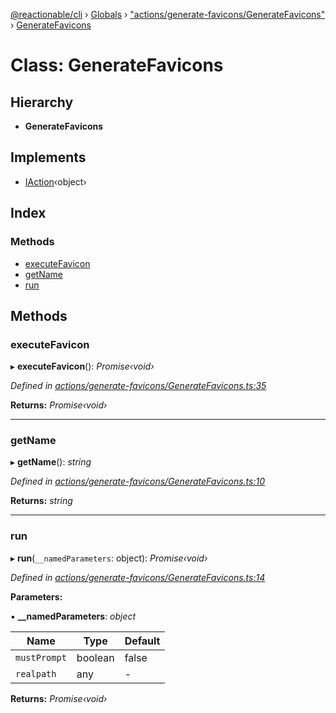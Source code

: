 [@reactionable/cli](../README.md) › [Globals](../globals.md) › ["actions/generate-favicons/GenerateFavicons"](../modules/_actions_generate_favicons_generatefavicons_.md) › [GenerateFavicons](_actions_generate_favicons_generatefavicons_.generatefavicons.md)

# Class: GenerateFavicons

## Hierarchy

* **GenerateFavicons**

## Implements

* [IAction](../interfaces/_actions_iaction_.iaction.md)‹object›

## Index

### Methods

* [executeFavicon](_actions_generate_favicons_generatefavicons_.generatefavicons.md#executefavicon)
* [getName](_actions_generate_favicons_generatefavicons_.generatefavicons.md#getname)
* [run](_actions_generate_favicons_generatefavicons_.generatefavicons.md#run)

## Methods

###  executeFavicon

▸ **executeFavicon**(): *Promise‹void›*

*Defined in [actions/generate-favicons/GenerateFavicons.ts:35](https://github.com/neilime/reactionable-cli/blob/d0401b5/src/actions/generate-favicons/GenerateFavicons.ts#L35)*

**Returns:** *Promise‹void›*

___

###  getName

▸ **getName**(): *string*

*Defined in [actions/generate-favicons/GenerateFavicons.ts:10](https://github.com/neilime/reactionable-cli/blob/d0401b5/src/actions/generate-favicons/GenerateFavicons.ts#L10)*

**Returns:** *string*

___

###  run

▸ **run**(`__namedParameters`: object): *Promise‹void›*

*Defined in [actions/generate-favicons/GenerateFavicons.ts:14](https://github.com/neilime/reactionable-cli/blob/d0401b5/src/actions/generate-favicons/GenerateFavicons.ts#L14)*

**Parameters:**

▪ **__namedParameters**: *object*

Name | Type | Default |
------ | ------ | ------ |
`mustPrompt` | boolean | false |
`realpath` | any | - |

**Returns:** *Promise‹void›*
